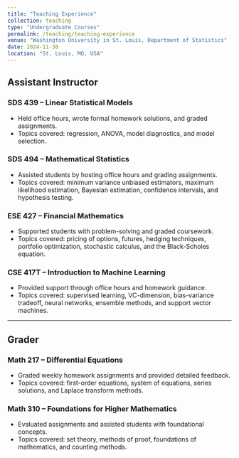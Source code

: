 ```yaml
---
title: "Teaching Experience"
collection: teaching
type: "Undergraduate Courses"
permalink: /teaching/teaching-experience
venue: "Washington University in St. Louis, Department of Statistics"
date: 2024-11-30
location: "St. Louis, MO, USA"
---
```


## Assistant Instructor

### SDS 439 – Linear Statistical Models
- Held office hours, wrote formal homework solutions, and graded assignments.
- Topics covered: regression, ANOVA, model diagnostics, and model selection.

### SDS 494 – Mathematical Statistics
- Assisted students by hosting office hours and grading assignments.
- Topics covered: minimum variance unbiased estimators, maximum likelihood estimation, Bayesian estimation, confidence intervals, and hypothesis testing.

### ESE 427 – Financial Mathematics
- Supported students with problem-solving and graded coursework.
- Topics covered: pricing of options, futures, hedging techniques, portfolio optimization, stochastic calculus, and the Black-Scholes equation.

### CSE 417T – Introduction to Machine Learning
- Provided support through office hours and homework guidance.
- Topics covered: supervised learning, VC-dimension, bias-variance tradeoff, neural networks, ensemble methods, and support vector machines.

---

## Grader

### Math 217 – Differential Equations
- Graded weekly homework assignments and provided detailed feedback.
- Topics covered: first-order equations, system of equations, series solutions, and Laplace transform methods.

### Math 310 – Foundations for Higher Mathematics
- Evaluated assignments and assisted students with foundational concepts.
- Topics covered: set theory, methods of proof, foundations of mathematics, and counting methods.
